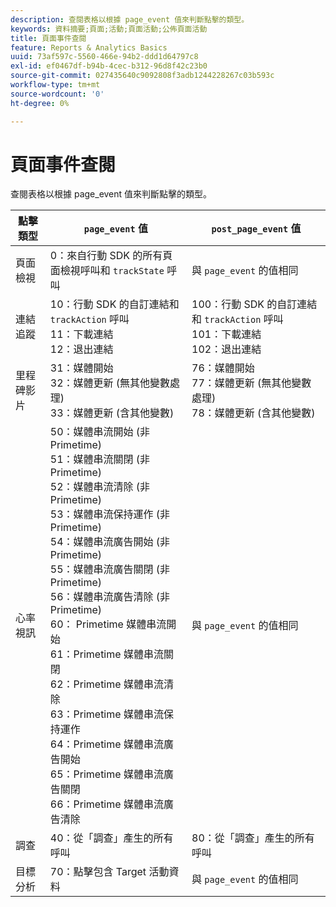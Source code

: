 ```yaml
---
description: 查閱表格以根據 page_event 值來判斷點擊的類型。
keywords: 資料摘要;頁面;活動;頁面活動;公佈頁面活動
title: 頁面事件查閱
feature: Reports & Analytics Basics
uuid: 73af597c-5560-466e-94b2-ddd1d64797c8
exl-id: ef0467df-b94b-4cec-b312-96d8f42c23b0
source-git-commit: 027435640c9092808f3adb1244228267c03b593c
workflow-type: tm+mt
source-wordcount: '0'
ht-degree: 0%

---
```


# 頁面事件查閱

查閱表格以根據 page_event 值來判斷點擊的類型。

| 點擊類型 | `page_event` 值 | `post_page_event` 值 |
| --- | --- | --- |
| 頁面檢視 | 0：來自行動 SDK 的所有頁面檢視呼叫和 `trackState` 呼叫 | 與 `page_event` 的值相同 |
| 連結追蹤 | 10：行動 SDK 的自訂連結和 `trackAction` 呼叫<br>11：下載連結<br>12：退出連結 | 100：行動 SDK 的自訂連結和 `trackAction` 呼叫<br>101：下載連結<br>102：退出連結 |
| 里程碑影片 | 31：媒體開始<br>32：媒體更新 (無其他變數處理)<br>33：媒體更新 (含其他變數) | 76：媒體開始<br>77：媒體更新 (無其他變數處理)<br>78：媒體更新 (含其他變數) |
| 心率視訊 | 50：媒體串流開始 (非 Primetime)<br>51：媒體串流關閉 (非 Primetime)<br>52：媒體串流清除 (非 Primetime) <br>53：媒體串流保持運作 (非 Primetime)<br>54：媒體串流廣告開始 (非 Primetime)<br>55：媒體串流廣告關閉 (非 Primetime)<br>56：媒體串流廣告清除 (非 Primetime)<br>60： Primetime 媒體串流開始<br>61：Primetime 媒體串流關閉<br>62：Primetime 媒體串流清除<br>63：Primetime 媒體串流保持運作<br>64：Primetime 媒體串流廣告開始<br>65：Primetime 媒體串流廣告關閉<br>66：Primetime 媒體串流廣告清除 | 與 `page_event` 的值相同 |
| 調查 | 40：從「調查」產生的所有呼叫 | 80：從「調查」產生的所有呼叫 |
| 目標分析 | 70：點擊包含 Target 活動資料 | 與 `page_event` 的值相同 |

